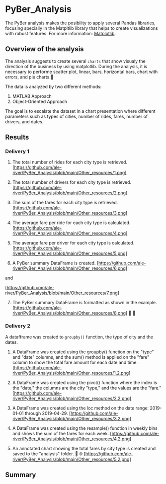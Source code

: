 # PyBer_Analysis
The PyBer analysis makes the posibility to apply several Pandas libraries, focusing specially in the Matpltlib library that helps to create visualizations with robust features. For more information: [Matplotlib](https://matplotlib.org/3.1.0/index.html).

## Overview of the analysis
The analysis suggests to create several `charts` that show visualy the direction of the business by using matplotlib. During the analysis, it is necessary to performe scatter plot, linear, bars, horizontal bars, chart with errors, and pie charts.:monkey:

The data is analyzed by two different methods:
1. MATLAB Approach
2. Object-Oriented Approach

The goal is to escalate the dataset in a chart presentation where different parameters such as types of cities, number of rides, fares, number of drivers, and dates.

## Results
### Delivery 1

1. The total number of rides for each city type is retrieved.
[https://github.com/ale-river/PyBer_Analysis/blob/main/Other_resources/1.png]

2. The total number of drivers for each city type is retrieved.
[https://github.com/ale-river/PyBer_Analysis/blob/main/Other_resources/2.png]

3. The sum of the fares for each city type is retrieved.
[https://github.com/ale-river/PyBer_Analysis/blob/main/Other_resources/3.png]

4. The average fare per ride for each city type is calculated.
[https://github.com/ale-river/PyBer_Analysis/blob/main/Other_resources/4.png]

5. The average fare per driver for each city type is calculated.
[https://github.com/ale-river/PyBer_Analysis/blob/main/Other_resources/5.png]

6. A PyBer summary DataFrame is created.
[https://github.com/ale-river/PyBer_Analysis/blob/main/Other_resources/6.png] 

and 

[https://github.com/ale-river/PyBer_Analysis/blob/main/Other_resources/7.png]

7. The PyBer summary DataFrame is formatted as shown in the example.
[https://github.com/ale-river/PyBer_Analysis/blob/main/Other_resources/8.png] :hugs: :partying_face:

### Delivery 2
A datafframe was created to `groupby()` function, the type of city and the dates.

1. A DataFrame was created using the groupby() function on the "type" and "date" columns, and the sum() method is applied on the "fare" column to show the total fare amount for each date and time.
[https://github.com/ale-river/PyBer_Analysis/blob/main/Other_resources/1.2.png]

2. A DataFrame was created using the pivot() function where the index is the "date," the columns are the city "type," and the values are the "fare."
[https://github.com/ale-river/PyBer_Analysis/blob/main/Other_resources/2.2.png]

3. A DataFrame was created using the loc method on the date range: 2019-01-01 through 2019-04-29.
[https://github.com/ale-river/PyBer_Analysis/blob/main/Other_resources/3.2.png]

4. A DataFrame was created using the resample() function in weekly bins and shows the sum of the fares for each week.
[https://github.com/ale-river/PyBer_Analysis/blob/main/Other_resources/4.2.png]

5. An annotated chart showing the total fares by city type is created and saved to the "analysis" folder. :brain: :globe_with_meridians:
[https://github.com/ale-river/PyBer_Analysis/blob/main/Other_resources/5.2.png]

## Summary
